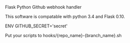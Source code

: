 Flask Python Github webhook handler

This software is compatable with python 3.4 and Flask 0.10.

ENV GITHUB_SECRET='secret'

Put your scripts to hooks/{repo_name}-{branch_name}.sh
